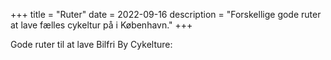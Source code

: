 +++
title = "Ruter"
date = 2022-09-16
description = "Forskellige gode ruter at lave fælles cykeltur på i København."
+++

Gode ruter til at lave Bilfri By Cykelture:

<div id="map">
</div>

<script>
    var map = L.map('map').setView([55.69, 12.568337], 13);

    L.tileLayer('https://tile.openstreetmap.org/{z}/{x}/{y}.png', {
    maxZoom: 19,
    attribution: '&copy; <a href="http://www.openstreetmap.org/copyright">OpenStreetMap</a>'
}).addTo(map);

    var latlngs = [
            [55.6, 12.568337],
            [55.69, 12],
            [55.69, 12.568337]
    ];

    var rute1 = L.polyline(latlngs).addTo(map);

    // zoom the map to the polyline

    
</script>